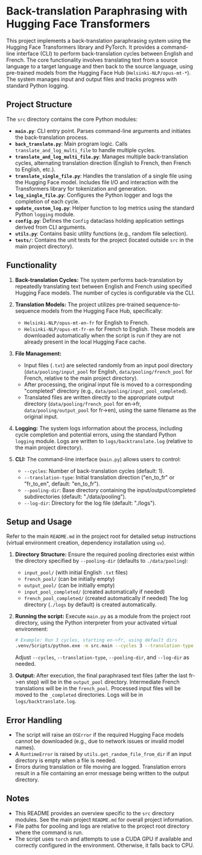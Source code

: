 # Back-translation Paraphrasing with Hugging Face Transformers

This project implements a back-translation paraphrasing system using the Hugging Face Transformers library and PyTorch. It provides a command-line interface (CLI) to perform back-translation cycles between English and French. The core functionality involves translating text from a source language to a target language and then back to the source language, using pre-trained models from the Hugging Face Hub (`Helsinki-NLP/opus-mt-*`). The system manages input and output files and tracks progress with standard Python logging.

## Project Structure

The `src` directory contains the core Python modules:

-   **`main.py`**: CLI entry point. Parses command-line arguments and initiates the back-translation process.
-   **`back_translate.py`**: Main program logic. Calls `translate_and_log_multi_file` to handle multiple cycles.
-   **`translate_and_log_multi_file.py`**: Manages multiple back-translation cycles, alternating translation direction (English to French, then French to English, etc.).
-   **`translate_single_file.py`**: Handles the translation of a single file using the Hugging Face model. Includes file I/O and interaction with the Transformers library for tokenization and generation.
-   **`log_single_file.py`**: Configures the Python logger and logs the completion of each cycle.
-   **`update_custom_log.py`**: Helper function to log metrics using the standard Python `logging` module.
-   **`config.py`**: Defines the `Config` dataclass holding application settings derived from CLI arguments.
-   **`utils.py`**: Contains basic utility functions (e.g., random file selection).
-   **`tests/`**: Contains the unit tests for the project (located outside `src` in the main project directory).

## Functionality

1.  **Back-translation Cycles:** The system performs back-translation by repeatedly translating text between English and French using specified Hugging Face models. The number of cycles is configurable via the CLI.

2.  **Translation Models:** The project utilizes pre-trained sequence-to-sequence models from the Hugging Face Hub, specifically:
    *   `Helsinki-NLP/opus-mt-en-fr` for English to French.
    *   `Helsinki-NLP/opus-mt-fr-en` for French to English.
    These models are downloaded automatically when the script is run if they are not already present in the local Hugging Face cache.

3.  **File Management:**
    *   Input files (`.txt`) are selected randomly from an input pool directory (`data/pooling/input_pool` for English, `data/pooling/french_pool` for French, relative to the main project directory).
    *   After processing, the original input file is moved to a corresponding "completed" directory (e.g., `data/pooling/input_pool_completed`).
    *   Translated files are written directly to the appropriate output directory (`data/pooling/french_pool` for en->fr, `data/pooling/output_pool` for fr->en), using the same filename as the original input.

4.  **Logging:** The system logs information about the process, including cycle completion and potential errors, using the standard Python `logging` module. Logs are written to `logs/backtranslate.log` (relative to the main project directory).

5.  **CLI:** The command-line interface (`main.py`) allows users to control:
    *   `--cycles`: Number of back-translation cycles (default: 1).
    *   `--translation-type`: Initial translation direction ("en_to_fr" or "fr_to_en", default: "en_to_fr").
    *   `--pooling-dir`: Base directory containing the input/output/completed subdirectories (default: "./data/pooling").
    *   `--log-dir`: Directory for the log file (default: "./logs").

## Setup and Usage

Refer to the main `README.md` in the project root for detailed setup instructions (virtual environment creation, dependency installation using `uv`).

1.  **Directory Structure:** Ensure the required pooling directories exist within the directory specified by `--pooling-dir` (defaults to `./data/pooling`):
    *   `input_pool/` (with initial English `.txt` files)
    *   `french_pool/` (can be initially empty)
    *   `output_pool/` (can be initially empty)
    *   `input_pool_completed/` (created automatically if needed)
    *   `french_pool_completed/` (created automatically if needed)
    The log directory (`./logs` by default) is created automatically.

2.  **Running the script:** Execute `main.py` as a module from the project root directory, using the Python interpreter from your activated virtual environment:

    ```bash
    # Example: Run 3 cycles, starting en->fr, using default dirs
    .venv/Scripts/python.exe -m src.main --cycles 3 --translation-type en_to_fr
    ```

    Adjust `--cycles`, `--translation-type`, `--pooling-dir`, and `--log-dir` as needed.

3.  **Output:** After execution, the final paraphrased text files (after the last fr->en step) will be in the `output_pool` directory. Intermediate French translations will be in the `french_pool`. Processed input files will be moved to the `_completed` directories. Logs will be in `logs/backtranslate.log`.

## Error Handling

-   The script will raise an `OSError` if the required Hugging Face models cannot be downloaded (e.g., due to network issues or invalid model names).
-   A `RuntimeError` is raised by `utils.get_random_file_from_dir` if an input directory is empty when a file is needed.
-   Errors during translation or file moving are logged. Translation errors result in a file containing an error message being written to the output directory.

## Notes

- This README provides an overview specific to the `src` directory modules. See the main project `README.md` for overall project information.
- File paths for pooling and logs are relative to the project root directory where the command is run.
- The script uses `torch` and attempts to use a CUDA GPU if available and correctly configured in the environment. Otherwise, it falls back to CPU.
